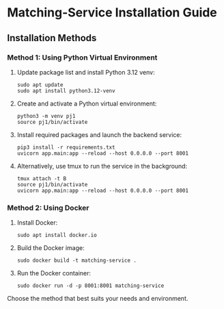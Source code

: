 # Matching-Service Installation Guide

## Installation Methods

### Method 1: Using Python Virtual Environment

1. Update package list and install Python 3.12 venv:
   ```
   sudo apt update
   sudo apt install python3.12-venv
   ```

2. Create and activate a Python virtual environment:
   ```
   python3 -m venv pj1
   source pj1/bin/activate
   ```

3. Install required packages and launch the backend service:
   ```
   pip3 install -r requirements.txt
   uvicorn app.main:app --reload --host 0.0.0.0 --port 8001
   ```

4. Alternatively, use tmux to run the service in the background:
   ```
   tmux attach -t B
   source pj1/bin/activate
   uvicorn app.main:app --reload --host 0.0.0.0 --port 8001
   ```

### Method 2: Using Docker

1. Install Docker:
   ```
   sudo apt install docker.io
   ```

2. Build the Docker image:
   ```
   sudo docker build -t matching-service .
   ```

3. Run the Docker container:
   ```
   sudo docker run -d -p 8001:8001 matching-service
   ```

Choose the method that best suits your needs and environment.